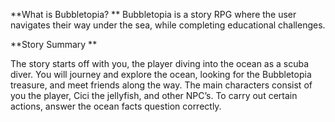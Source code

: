 **What is Bubbletopia?
**
Bubbletopia is a story RPG where the user navigates their way under the sea, while completing educational challenges.

**Story Summary
**

The story starts off with you, the player diving into the ocean as a scuba diver.
You will journey and explore the ocean, looking for the Bubbletopia treasure, and meet friends along the way. 
The main characters consist of you the player, Cici the jellyfish, and other NPC’s.
To carry out certain actions, answer the ocean facts question correctly. 
